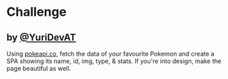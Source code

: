 # Challenge
## by [@YuriDevAT](https://twitter.com/YuriDevAT)

Using [pokeapi.co](https://pokeapi.co/), fetch the data of your favourite Pokemon and create a SPA showing its name, id, img, type, & stats. If you're into design, make the page beautiful as well.

